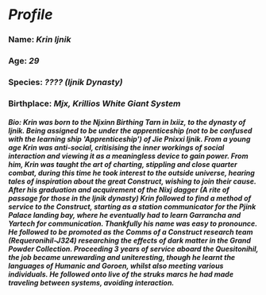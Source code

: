 # ***Profile***
### **Name:** *Krin Ijnik*
### **Age:** *29*
### **Species:** *???? (Ijnik Dynasty)*
### **Birthplace:** *Mjx, Krillios White Giant System*
##### **Bio:** *Krin was born to the Njxinn Birthing Tarn in Ixiiz, to the dynasty of Ijnik. Being assigned to be under the apprenticeship (not to be confused with the learning ship 'Apprenticeship') of Jie Pnixxi Ijnik. From a young age Krin was anti-social, critisising the inner workings of social interaction and viewing it as a meaningless device to gain power. From him, Krin was taught the art of charting, stippling and close quarter combat, during this time he took interest to the outside universe, hearing tales of inspiration about the great Construct, wishing to join their cause. After his graduation and acquirement of the Nixj dagger (A rite of passage for those in the Ijnik dynasty) Krin followed to find a method of service to the Construct, starting as a station communicator for the Pjink Palace landing bay, where he eventually had to learn Garrancha and Yartech for communication. Thankfully his name was easy to pronounce. He followed to be promoted as the Comms of a Construct research team (Requeronihil-J324) researching the effects of dark matter in the Grand Powder Collection. Proceeding 3 years of service aboard the Quesitonihil, the job became unrewarding and uniteresting, though he learnt the languages of Humanic and Goroen, whilst also meeting various individuals. He followed onto live of the struks marcs he had made traveling between systems, avoiding interaction.*
